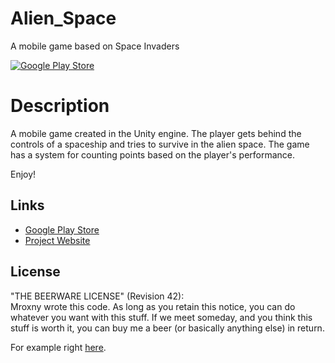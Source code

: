 # Alien_Space
A mobile game based on Space Invaders

[![Google Play Store](https://mroxny.github.io/assets/images/google-play-badge.png)](https://play.google.com/store/apps/details?id=com.mroxny.AlienSpace)


Description
====

A mobile game created in the Unity engine. The player gets behind the controls of a spaceship and tries to survive in the alien space. The game has a system for counting points based on the player's performance.

Enjoy!



Links
-----

* [Google Play Store](https://play.google.com/store/apps/details?id=com.mroxny.CyberFour&gl=PL)
* [Project Website](https://mroxny.github.io/projects/project_as.html)


License
-------

"THE BEERWARE LICENSE" (Revision 42): <br/>
Mroxny wrote this code. As long as you retain this notice, you can do whatever you want with this stuff. If we meet someday, and you think this stuff is worth it, you can buy me a beer (or basically anything else) in return.

For example right [here](https://play.google.com/store/apps/details?id=com.mroxny.AlienSpace).

